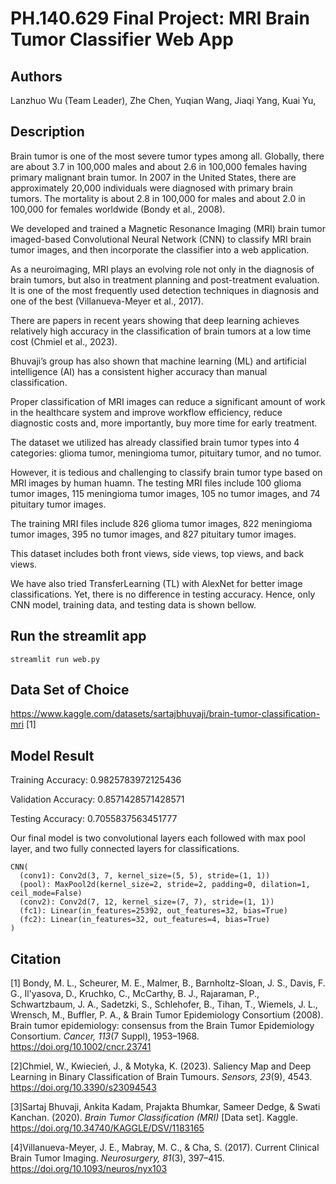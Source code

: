 # PH.140.629 Final Project: MRI Brain Tumor Classifier Web App 
## Authors
Lanzhuo Wu (Team Leader),
Zhe Chen,
Yuqian Wang,
Jiaqi Yang,
Kuai Yu,

## Description
Brain tumor is one of the most severe tumor types among all. Globally, there are about 3.7 in 100,000 males and about 2.6 in 100,000 females having primary malignant brain tumor. In 2007 in the United States, there are approximately 20,000 individuals were diagnosed with primary brain tumors. The mortality is about 2.8 in 100,000 for males and about 2.0 in 100,000 for females worldwide (Bondy et al., 2008).

We developed and trained a Magnetic Resonance Imaging (MRI) brain tumor imaged-based Convolutional Neural Network (CNN) to classify MRI brain tumor images, and then incorporate the classifier into a web application.

As a neuroimaging, MRI plays an evolving role not only in the diagnosis of brain tumors, but also in treatment planning and post-treatment evaluation. It is one of the most frequently used detection techniques in diagnosis and one of the best (Villanueva-Meyer et al., 2017).

There are papers in recent years showing that deep learning achieves relatively high accuracy in the classification of brain tumors at a low time cost (Chmiel et al., 2023).

Bhuvaji’s group has also shown that machine learning (ML) and artificial intelligence (AI) has a consistent higher accuracy than manual classification. 

Proper classification of MRI images can reduce a significant amount of work in the healthcare system and improve workflow efficiency, reduce diagnostic costs and, more importantly, buy more time for early treatment.

The dataset we utilized has already classified brain tumor types into 4 categories: glioma tumor, meningioma tumor, pituitary tumor, and no tumor.

However, it is tedious and challenging to classify brain tumor type based on MRI images by human huamn.
The testing MRI files include 100 glioma tumor images, 115 meningioma tumor images, 105 no tumor images, and 74 pituitary tumor images.

The training MRI files include 826 glioma tumor images, 822 meningioma tumor images, 395 no tumor images, and 827 pituitary tumor images.

This dataset includes both front views, side views, top views, and back views.
 
We have also tried TransferLearning (TL) with AlexNet for better image classifications. Yet, there is no difference in testing accuracy. Hence, only CNN model, training data, and testing data is shown bellow.

## Run the streamlit app
```
streamlit run web.py
```

## Data Set of Choice
https://www.kaggle.com/datasets/sartajbhuvaji/brain-tumor-classification-mri [1]

## Model Result
Training Accuracy: 
0.9825783972125436

Validation Accuracy: 
0.8571428571428571

Testing Accuracy: 
0.7055837563451777

Our final model is two convolutional layers each followed with max pool layer, and two fully connected layers for classifications. 
```
CNN(
  (conv1): Conv2d(3, 7, kernel_size=(5, 5), stride=(1, 1))
  (pool): MaxPool2d(kernel_size=2, stride=2, padding=0, dilation=1, ceil_mode=False)
  (conv2): Conv2d(7, 12, kernel_size=(7, 7), stride=(1, 1))
  (fc1): Linear(in_features=25392, out_features=32, bias=True)
  (fc2): Linear(in_features=32, out_features=4, bias=True)
)
```


## Citation
[1] Bondy, M. L., Scheurer, M. E., Malmer, B., Barnholtz-Sloan, J. S., Davis, F. G., Il'yasova, D., Kruchko, C., McCarthy, B. J., Rajaraman, P., Schwartzbaum, J. A., Sadetzki, S., Schlehofer, B., Tihan, T., Wiemels, J. L., Wrensch, M., Buffler, P. A., & Brain Tumor Epidemiology Consortium (2008). Brain tumor epidemiology: consensus from the Brain Tumor Epidemiology Consortium. <i>Cancer, 113</i>(7 Suppl), 1953–1968. https://doi.org/10.1002/cncr.23741

[2]Chmiel, W., Kwiecień, J., & Motyka, K. (2023). Saliency Map and Deep Learning in Binary Classification of Brain Tumours. <i>Sensors, 23</i>(9), 4543. https://doi.org/10.3390/s23094543

[3]Sartaj Bhuvaji, Ankita Kadam, Prajakta Bhumkar, Sameer Dedge, &amp; Swati Kanchan. (2020). <i>Brain Tumor Classification (MRI)</i> [Data set]. Kaggle. https://doi.org/10.34740/KAGGLE/DSV/1183165

[4]Villanueva-Meyer, J. E., Mabray, M. C., & Cha, S. (2017). Current Clinical Brain Tumor Imaging. <i>Neurosurgery, 81</i>(3), 397–415. https://doi.org/10.1093/neuros/nyx103 
